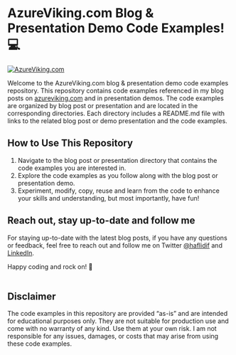 # AzureViking.com Blog & Presentation Demo Code Examples! :computer:

[![AzureViking.com](https://img.shields.io/badge/AzureViking.com-Code%20Examples-blue)](https://www.azureviking.com)

Welcome to the AzureViking.com blog & presentation demo code examples repository. This repository contains code examples referenced in my blog posts on [azureviking.com](https://www.azureviking.com) and in presentation demos. The code examples are organized by blog post or presentation and are located in the corresponding directories. Each directory includes a README.md file with links to the related blog post or demo presentation and the code examples.

## How to Use This Repository
1. Navigate to the blog post or presentation directory that contains the code examples you are interested in.
2. Explore the code examples as you follow along with the blog post or presentation demo.
3. Experiment, modify, copy, reuse and learn from the code to enhance your skills and understanding, but most importantly, have fun!

## Reach out, stay up-to-date and follow me
For staying up-to-date with the latest blog posts, if you have any questions or feedback, feel free to reach out and follow me on Twitter [@haflidif](https://twitter.com/haflidif) and [LinkedIn](https://www.linkedin.com/in/haflidif/).

Happy coding and rock on! :rocket:
<br>
</br>

## Disclaimer
The code examples in this repository are provided “as-is” and are intended for educational purposes only. They are not suitable for production use and come with no warranty of any kind. Use them at your own risk. I am not responsible for any issues, damages, or costs that may arise from using these code examples.